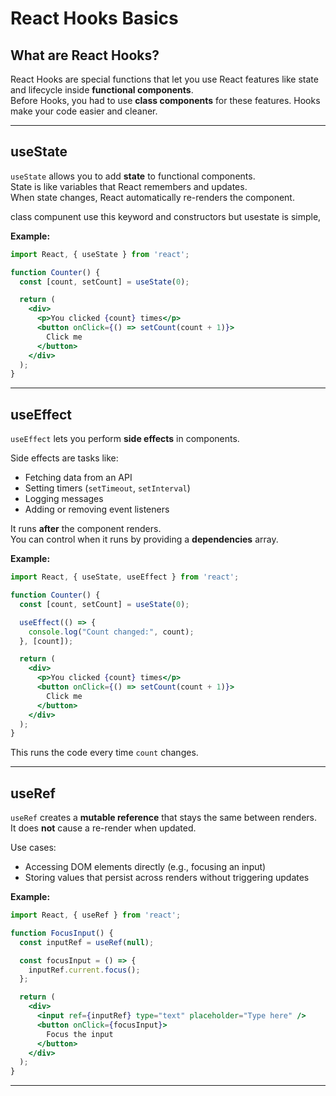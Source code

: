 # React Hooks Basics

## What are React Hooks?

React Hooks are special functions that let you use React features like state and lifecycle inside **functional components**.  
Before Hooks, you had to use **class components** for these features. Hooks make your code easier and cleaner.

---

## useState

`useState` allows you to add **state** to functional components.  
State is like variables that React remembers and updates.  
When state changes, React automatically re-renders the component.

class compunent use this keyword and constructors but usestate is simple,


**Example:**

```jsx
import React, { useState } from 'react';

function Counter() {
  const [count, setCount] = useState(0);

  return (
    <div>
      <p>You clicked {count} times</p>
      <button onClick={() => setCount(count + 1)}>
        Click me
      </button>
    </div>
  );
}
```

---

## useEffect

`useEffect` lets you perform **side effects** in components.

Side effects are tasks like:
- Fetching data from an API  
- Setting timers (`setTimeout`, `setInterval`)  
- Logging messages  
- Adding or removing event listeners  

It runs **after** the component renders.  
You can control when it runs by providing a **dependencies** array.

**Example:**

```jsx
import React, { useState, useEffect } from 'react';

function Counter() {
  const [count, setCount] = useState(0);

  useEffect(() => {
    console.log("Count changed:", count);
  }, [count]);

  return (
    <div>
      <p>You clicked {count} times</p>
      <button onClick={() => setCount(count + 1)}>
        Click me
      </button>
    </div>
  );
}
```

This runs the code every time `count` changes.

---

## useRef

`useRef` creates a **mutable reference** that stays the same between renders.  
It does **not** cause a re-render when updated.

Use cases:
- Accessing DOM elements directly (e.g., focusing an input)  
- Storing values that persist across renders without triggering updates  

**Example:**

```jsx
import React, { useRef } from 'react';

function FocusInput() {
  const inputRef = useRef(null);

  const focusInput = () => {
    inputRef.current.focus();
  };

  return (
    <div>
      <input ref={inputRef} type="text" placeholder="Type here" />
      <button onClick={focusInput}>
        Focus the input
      </button>
    </div>
  );
}
```

---

